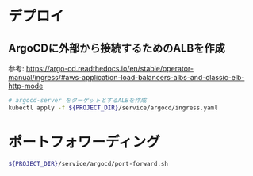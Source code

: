 # デプロイ
## ArgoCDに外部から接続するためのALBを作成

参考: https://argo-cd.readthedocs.io/en/stable/operator-manual/ingress/#aws-application-load-balancers-albs-and-classic-elb-http-mode

```bash
# argocd-server をターゲットとするALBを作成
kubectl apply -f ${PROJECT_DIR}/service/argocd/ingress.yaml
```

# ポートフォワーディング

```bash
${PROJECT_DIR}/service/argocd/port-forward.sh
```
